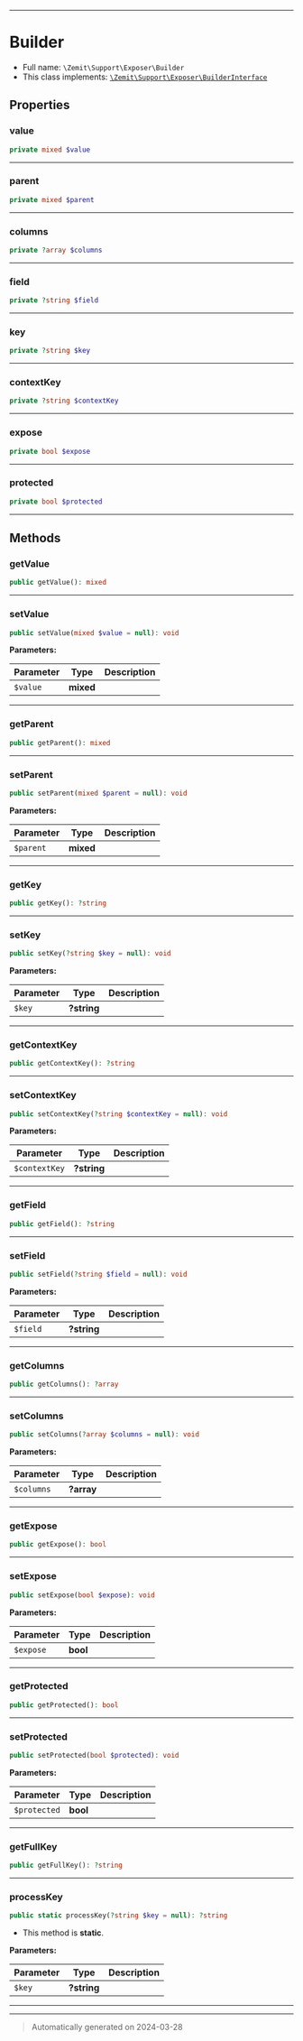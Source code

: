***

# Builder





* Full name: `\Zemit\Support\Exposer\Builder`
* This class implements:
[`\Zemit\Support\Exposer\BuilderInterface`](./BuilderInterface.md)



## Properties


### value



```php
private mixed $value
```






***

### parent



```php
private mixed $parent
```






***

### columns



```php
private ?array $columns
```






***

### field



```php
private ?string $field
```






***

### key



```php
private ?string $key
```






***

### contextKey



```php
private ?string $contextKey
```






***

### expose



```php
private bool $expose
```






***

### protected



```php
private bool $protected
```






***

## Methods


### getValue



```php
public getValue(): mixed
```












***

### setValue



```php
public setValue(mixed $value = null): void
```








**Parameters:**

| Parameter | Type | Description |
|-----------|------|-------------|
| `$value` | **mixed** |  |





***

### getParent



```php
public getParent(): mixed
```












***

### setParent



```php
public setParent(mixed $parent = null): void
```








**Parameters:**

| Parameter | Type | Description |
|-----------|------|-------------|
| `$parent` | **mixed** |  |





***

### getKey



```php
public getKey(): ?string
```












***

### setKey



```php
public setKey(?string $key = null): void
```








**Parameters:**

| Parameter | Type | Description |
|-----------|------|-------------|
| `$key` | **?string** |  |





***

### getContextKey



```php
public getContextKey(): ?string
```












***

### setContextKey



```php
public setContextKey(?string $contextKey = null): void
```








**Parameters:**

| Parameter | Type | Description |
|-----------|------|-------------|
| `$contextKey` | **?string** |  |





***

### getField



```php
public getField(): ?string
```












***

### setField



```php
public setField(?string $field = null): void
```








**Parameters:**

| Parameter | Type | Description |
|-----------|------|-------------|
| `$field` | **?string** |  |





***

### getColumns



```php
public getColumns(): ?array
```












***

### setColumns



```php
public setColumns(?array $columns = null): void
```








**Parameters:**

| Parameter | Type | Description |
|-----------|------|-------------|
| `$columns` | **?array** |  |





***

### getExpose



```php
public getExpose(): bool
```












***

### setExpose



```php
public setExpose(bool $expose): void
```








**Parameters:**

| Parameter | Type | Description |
|-----------|------|-------------|
| `$expose` | **bool** |  |





***

### getProtected



```php
public getProtected(): bool
```












***

### setProtected



```php
public setProtected(bool $protected): void
```








**Parameters:**

| Parameter | Type | Description |
|-----------|------|-------------|
| `$protected` | **bool** |  |





***

### getFullKey



```php
public getFullKey(): ?string
```












***

### processKey



```php
public static processKey(?string $key = null): ?string
```



* This method is **static**.




**Parameters:**

| Parameter | Type | Description |
|-----------|------|-------------|
| `$key` | **?string** |  |





***


***
> Automatically generated on 2024-03-28
